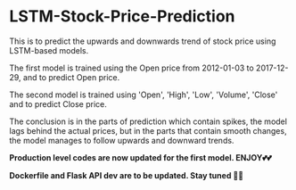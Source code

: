 # LSTM-Stock-Price-Prediction
This is to predict the upwards and downwards trend of stock price using LSTM-based models. 

The first model is trained using the Open price from 2012-01-03 to 2017-12-29, and to predict Open price.

The second model is trained using 'Open', 'High', 'Low', 'Volume', 'Close' and to predict Close price.

The conclusion is in the parts of prediction which contain spikes, the model lags behind the actual prices, but in the parts that contain smooth changes, the model manages to follow upwards and downward trends. 

******Production level codes are now updated for the first model. ENJOY💕💕******

******Dockerfile and Flask API dev are to be updated. Stay tuned 🤞🤞******
